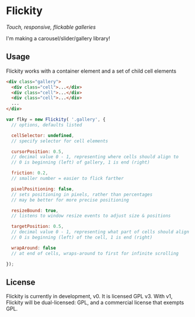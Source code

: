 # Flickity

_Touch, responsive, flickable galleries_

I'm making a carousel/slider/gallery library!

## Usage

Flickity works with a container element and a set of child cell elements

``` html
<div class="gallery">
  <div class="cell">...</div>
  <div class="cell">...</div>
  <div class="cell">...</div>
  ...
</div>
```

``` js
var flky = new Flickity( '.gallery', {
  // options, defaults listed

  cellSelector: undefined,
  // specify selector for cell elements

  cursorPosition: 0.5,
  // decimal value 0 - 1, representing where cells should align to
  // 0 is beginning (left) of gallery, 1 is end (right)

  friction: 0.2,
  // smaller number = easier to flick farther

  pixelPositioning: false,
  // sets positioning in pixels, rather than percentages
  // may be better for more precise positioning

  resizeBound: true,
  // listens to window resize events to adjust size & positions

  targetPosition: 0.5,
  // decimal value 0 - 1, representing what part of cells should align to
  // 0 is beginning (left) of the cell, 1 is end (right)

  wrapAround: false
  // at end of cells, wraps-around to first for infinite scrolling

});
```

## License

Flickity is currently in development, v0. It is licensed GPL v3. With v1, Flickity will be dual-licensed: GPL, and a commercial license that exempts GPL.

